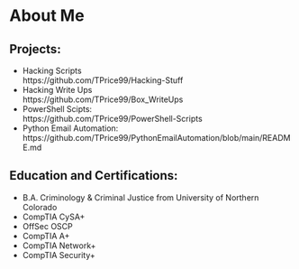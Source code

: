 <h1>About Me</h1>
<h2>Projects:</h2>
<ul>
 <li>Hacking Scripts</li> https://github.com/TPrice99/Hacking-Stuff
 <li>Hacking Write Ups</li> https://github.com/TPrice99/Box_WriteUps
 <li>PowerShell Scipts:</li> https://github.com/TPrice99/PowerShell-Scripts
 <li>Python Email Automation:</li> https://github.com/TPrice99/PythonEmailAutomation/blob/main/README.md

</ul>

<h2>Education and Certifications:</h2>
<ul>
  <li>B.A. Criminology & Criminal Justice from University of Northern Colorado</li>
  <li>CompTIA CySA+</li>
  <li>OffSec OSCP</li>
  <li>CompTIA A+</li>
  <li>CompTIA Network+</li>
  <li>CompTIA Security+</li>
</ul>
